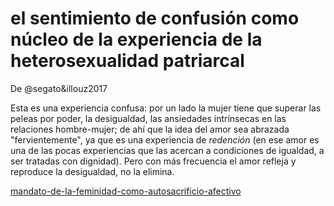 # el sentimiento de confusión como núcleo de la experiencia de la heterosexualidad patriarcal

De @segato&illouz2017

Esta es una experiencia confusa: por un lado la mujer tiene que superar las peleas por poder, la desigualdad, las ansiedades intrínsecas en las relaciones hombre-mujer; de ahí que la idea del amor sea abrazada "fervientemente", ya que es una experiencia de *redención* (en ese amor es una de las pocas experiencias que las acercan a condiciones de igualdad, a ser tratadas con dignidad). Pero con más frecuencia el amor refleja y reproduce la desigualdad, no la elimina.

[mandato-de-la-feminidad-como-autosacrificio-afectivo](mandato-de-la-feminidad-como-autosacrificio-afectivo.md)
